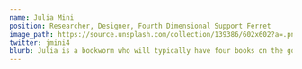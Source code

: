 ```yaml
---
name: Julia Mini
position: Researcher, Designer, Fourth Dimensional Support Ferret
image_path: https://source.unsplash.com/collection/139386/602x602?a=.png
twitter: jmini4
blurb: Julia is a bookworm who will typically have four books on the go.
---
```

